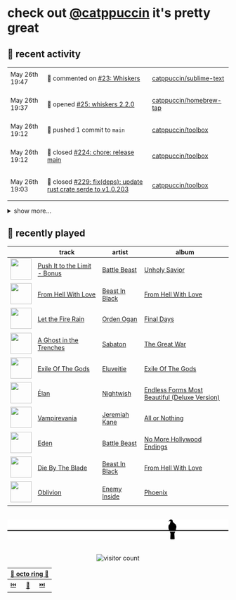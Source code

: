 # check out [@catppuccin](https://github.com/catppuccin) it's pretty great

## 📅 recent activity

<!-- SCRIPT:REPLACE:GITHUB -->
<table>
<tbody>
<tr>
<td><span title='2024-05-26T19:47:47+00:00'>May 26th 19:47</span></td>
<td>

💬 commented on [#23: Whiskers](https://github.com/catppuccin/sublime-text/pull/23)

</td>
<td>

[catppuccin/sublime-text](https://github.com/catppuccin/sublime-text)

</td>
</tr>
<tr>
<td><span title='2024-05-26T19:37:17+00:00'>May 26th 19:37</span></td>
<td>

🚀 opened [#25: whiskers 2.2.0](https://github.com/catppuccin/homebrew-tap/pull/25)

</td>
<td>

[catppuccin/homebrew-tap](https://github.com/catppuccin/homebrew-tap)

</td>
</tr>
<tr>
<td><span title='2024-05-26T19:12:36+00:00'>May 26th 19:12</span></td>
<td>

🚢 pushed 1 commit to `main`

</td>
<td>

[catppuccin/toolbox](https://github.com/catppuccin/toolbox)

</td>
</tr>
<tr>
<td><span title='2024-05-26T19:12:35+00:00'>May 26th 19:12</span></td>
<td>

🎉 closed [#224: chore: release main](https://github.com/catppuccin/toolbox/pull/224)

</td>
<td>

[catppuccin/toolbox](https://github.com/catppuccin/toolbox)

</td>
</tr>
<tr>
<td><span title='2024-05-26T19:03:32+00:00'>May 26th 19:03</span></td>
<td>

🎉 closed [#229: fix(deps): update rust crate serde to v1.0.203](https://github.com/catppuccin/toolbox/pull/229)

</td>
<td>

[catppuccin/toolbox](https://github.com/catppuccin/toolbox)

</td>
</tr>
</tbody>
</table>

<details>
<summary>show more...</summary>
<table>
<tbody>
<tr>
<td><span title='2024-05-26T19:03:32+00:00'>May 26th 19:03</span></td>
<td>

🚢 pushed 1 commit to `main`

</td>
<td>

[catppuccin/toolbox](https://github.com/catppuccin/toolbox)

</td>
</tr>
<tr>
<td><span title='2024-05-25T10:51:29+00:00'>May 25th 10:51</span></td>
<td>

🚢 pushed 1 commit to `main`

</td>
<td>

[backwardspy/dots](https://github.com/backwardspy/dots)

</td>
</tr>
<tr>
<td><span title='2024-05-25T10:18:52+00:00'>May 25th 10:18</span></td>
<td>

🚢 pushed 2 commits to `main`

</td>
<td>

[backwardspy/dots](https://github.com/backwardspy/dots)

</td>
</tr>
<tr>
<td><span title='2024-05-25T09:14:25+00:00'>May 25th 09:14</span></td>
<td>

🚢 pushed 1 commit to `main`

</td>
<td>

[backwardspy/dots](https://github.com/backwardspy/dots)

</td>
</tr>
<tr>
<td><span title='2024-05-25T00:17:02+00:00'>May 25th 00:17</span></td>
<td>

🚢 pushed 1 commit to `main`

</td>
<td>

[backwardspy/dots](https://github.com/backwardspy/dots)

</td>
</tr>
<tr>
<td><span title='2024-05-24T11:41:19+00:00'>May 24th 11:41</span></td>
<td>

🚢 pushed 1 commit to `main`

</td>
<td>

[catppuccin/toolbox](https://github.com/catppuccin/toolbox)

</td>
</tr>
<tr>
<td><span title='2024-05-24T11:41:18+00:00'>May 24th 11:41</span></td>
<td>

🎉 closed [#227: feat(whiskers): support `emoji` and `order` properties](https://github.com/catppuccin/toolbox/pull/227)

</td>
<td>

[catppuccin/toolbox](https://github.com/catppuccin/toolbox)

</td>
</tr>
<tr>
<td><span title='2024-05-24T10:36:20+00:00'>May 24th 10:36</span></td>
<td>

🚢 pushed 1 commit to `main`

</td>
<td>

[backwardspy/dots](https://github.com/backwardspy/dots)

</td>
</tr>
<tr>
<td><span title='2024-05-24T08:56:54+00:00'>May 24th 08:56</span></td>
<td>

💬 commented on [#227: feat(whiskers): support `emoji` and `order` properties](https://github.com/catppuccin/toolbox/pull/227)

</td>
<td>

[catppuccin/toolbox](https://github.com/catppuccin/toolbox)

</td>
</tr>
<tr>
<td><span title='2024-05-24T08:55:50+00:00'>May 24th 08:55</span></td>
<td>

💬 commented on [#223: feat(whiskers): add colors to context in single-flavor matrix](https://github.com/catppuccin/toolbox/pull/223)

</td>
<td>

[catppuccin/toolbox](https://github.com/catppuccin/toolbox)

</td>
</tr>
<tr>
<td><span title='2024-05-24T08:55:45+00:00'>May 24th 08:55</span></td>
<td>

🚢 pushed 1 commit to `main`

</td>
<td>

[catppuccin/toolbox](https://github.com/catppuccin/toolbox)

</td>
</tr>
<tr>
<td><span title='2024-05-24T08:55:45+00:00'>May 24th 08:55</span></td>
<td>

✅ closed [#177: include flavour's colours at top level when rendering single-flavor matrix templates](https://github.com/catppuccin/toolbox/issues/177)

</td>
<td>

[catppuccin/toolbox](https://github.com/catppuccin/toolbox)

</td>
</tr>
<tr>
<td><span title='2024-05-24T08:55:44+00:00'>May 24th 08:55</span></td>
<td>

🎉 closed [#223: feat(whiskers): add colors to context in single-flavor matrix](https://github.com/catppuccin/toolbox/pull/223)

</td>
<td>

[catppuccin/toolbox](https://github.com/catppuccin/toolbox)

</td>
</tr>
<tr>
<td><span title='2024-05-23T20:24:15+00:00'>May 23rd 20:24</span></td>
<td>

💬 commented on [#228: chore: fully specify dependency versions](https://github.com/catppuccin/toolbox/pull/228)

</td>
<td>

[catppuccin/toolbox](https://github.com/catppuccin/toolbox)

</td>
</tr>
<tr>
<td><span title='2024-05-23T20:08:45+00:00'>May 23rd 20:08</span></td>
<td>

🚀 opened [#228: chore: fully specify dependency versions](https://github.com/catppuccin/toolbox/pull/228)

</td>
<td>

[catppuccin/toolbox](https://github.com/catppuccin/toolbox)

</td>
</tr>
</tbody>
</table>
</details>
<!-- SCRIPT:REPLACE:GITHUB -->

## 🎵 recently played

<!-- SCRIPT:REPLACE:SPOTIFY -->
| | track | artist | album |
| - | - | - | - |
| <img src="https://i.scdn.co/image/ab67616d00004851c8663ea886d2cbe9fddd0861" width="48" height="48"> | [Push It to the Limit - Bonus](https://open.spotify.com/track/23cX9zEyDrxwSJfKlKh9Dc) | [Battle Beast](https://open.spotify.com/artist/7k5jeohQCF20a8foBD9ize) | [Unholy Savior](https://open.spotify.com/track/23cX9zEyDrxwSJfKlKh9Dc) |
| <img src="https://i.scdn.co/image/ab67616d00004851086fd08b0a9e09401a634902" width="48" height="48"> | [From Hell With Love](https://open.spotify.com/track/3iKSyNDGzJ3FcjXoDKqehS) | [Beast In Black](https://open.spotify.com/artist/0rEuaTPLMhlViNCJrg3NEH) | [From Hell With Love](https://open.spotify.com/track/3iKSyNDGzJ3FcjXoDKqehS) |
| <img src="https://i.scdn.co/image/ab67616d00004851c5f36c17f192c3971e7de1db" width="48" height="48"> | [Let the Fire Rain](https://open.spotify.com/track/4Ky544TqNBR3f0L8ZU6Xw6) | [Orden Ogan](https://open.spotify.com/artist/3t5X2CVDf5mrlIx1SdvWYM) | [Final Days](https://open.spotify.com/track/4Ky544TqNBR3f0L8ZU6Xw6) |
| <img src="https://i.scdn.co/image/ab67616d00004851b37a2bb117c7ae30ee77b6bd" width="48" height="48"> | [A Ghost in the Trenches](https://open.spotify.com/track/6wWnwIrwPV32hKQouXpasL) | [Sabaton](https://open.spotify.com/artist/3o2dn2O0FCVsWDFSh8qxgG) | [The Great War](https://open.spotify.com/track/6wWnwIrwPV32hKQouXpasL) |
| <img src="https://i.scdn.co/image/ab67616d000048513bcc7327e243b100c74cc0e8" width="48" height="48"> | [Exile Of The Gods](https://open.spotify.com/track/2gEh41XUP3vI7kAjlEO92n) | [Eluveitie](https://open.spotify.com/artist/5X0N2k3qMnI8kSrGJT3kfT) | [Exile Of The Gods](https://open.spotify.com/track/2gEh41XUP3vI7kAjlEO92n) |
| <img src="https://i.scdn.co/image/ab67616d000048518acec727a3aac0133137a041" width="48" height="48"> | [Élan](https://open.spotify.com/track/5oAvb7LpUBwQfBtQ6hmS4Q) | [Nightwish](https://open.spotify.com/artist/2NPduAUeLVsfIauhRwuft1) | [Endless Forms Most Beautiful (Deluxe Version)](https://open.spotify.com/track/5oAvb7LpUBwQfBtQ6hmS4Q) |
| <img src="https://i.scdn.co/image/ab67616d000048511942f0dddfa48cf555ea3521" width="48" height="48"> | [Vampirevania](https://open.spotify.com/track/4GrcwwImuNnnVFXBflDdfL) | [Jeremiah Kane](https://open.spotify.com/artist/4wKbEwlRYNLlwUu9OCgLBr) | [All or Nothing](https://open.spotify.com/track/4GrcwwImuNnnVFXBflDdfL) |
| <img src="https://i.scdn.co/image/ab67616d00004851f0d55e973f83cbfe90dded16" width="48" height="48"> | [Eden](https://open.spotify.com/track/68sLf8iqi43JZVw3eOdzwy) | [Battle Beast](https://open.spotify.com/artist/7k5jeohQCF20a8foBD9ize) | [No More Hollywood Endings](https://open.spotify.com/track/68sLf8iqi43JZVw3eOdzwy) |
| <img src="https://i.scdn.co/image/ab67616d00004851086fd08b0a9e09401a634902" width="48" height="48"> | [Die By The Blade](https://open.spotify.com/track/53h1ZSLWi8hVWF9DWKNXVh) | [Beast In Black](https://open.spotify.com/artist/0rEuaTPLMhlViNCJrg3NEH) | [From Hell With Love](https://open.spotify.com/track/53h1ZSLWi8hVWF9DWKNXVh) |
| <img src="https://i.scdn.co/image/ab67616d00004851f1cb5ebc7735d60fa10b593b" width="48" height="48"> | [Oblivion](https://open.spotify.com/track/0xETlTD0Lp0IhIwxL4trYK) | [Enemy Inside](https://open.spotify.com/artist/4DX0ctdZRMWec9KCiigIXy) | [Phoenix](https://open.spotify.com/track/0xETlTD0Lp0IhIwxL4trYK) |

<!-- SCRIPT:REPLACE:SPOTIFY -->

<br>

<div align="center">

<picture>
    <source media="(prefers-color-scheme: light)" srcset="assets/pigeon-light.svg">
    <source media="(prefers-color-scheme: dark)" srcset="assets/pigeon-dark.svg">
    <img alt="pigeon sitting on a wire" src="assets/pigeon-light.svg">
</picture>

<br>
<br>

![visitor count](https://profile-counter.glitch.me/backwardspy/count.svg)

<table>
    <thead>
        <th colspan="3"><a href="https://octo-ring.com">🐙 octo ring 🐙</a></th>
    </thead>
    <tbody>
        <td><a href="https://octo-ring.com/p/backwardspy/prev">⏮️</a></td>
        <td><a href="https://octo-ring.com/p/backwardspy/random">🔀</a></td>
        <td><a href="https://octo-ring.com/p/backwardspy/next">⏭️</a></td>
    </tbody>
</table>

</div>
